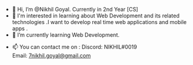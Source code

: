 - 👋 Hi, I’m @Nikhil Goyal. Currently in 2nd Year [CS]
- 👀 I'm interested in learning about Web Development and its related technologies .I want to develop real time web applications and mobile apps .
- 🌱 I’m currently learning Web Development.
<!--- - 💞️ I’m looking to collaborate on ...--->
- 📫 You can contact me on :
                      Discord: NIKHIL#0019    
                      Email: 7nikhil.goyal@gmail.com 

<!---
Nikhil-GGoyal/Nikhil-GGoyal is a ✨ special ✨ repository because its `README.md` (this file) appears on your GitHub profile.
You can click the Preview link to take a look at your changes.
--->
